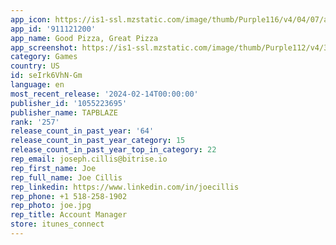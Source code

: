 ```yaml
---
app_icon: https://is1-ssl.mzstatic.com/image/thumb/Purple116/v4/04/07/ac/0407ace9-87e3-98ed-9183-ba9ca3a6453e/AppIcon-0-0-1x_U007emarketing-0-7-0-85-220.png/1024x1024bb.png
app_id: '911121200'
app_name: Good Pizza, Great Pizza
app_screenshot: https://is1-ssl.mzstatic.com/image/thumb/Purple112/v4/33/ec/2c/33ec2cf0-94ec-1e88-e205-b802a1ce244d/cdd68ff8-5d7f-48c3-b0f5-563e5fbf356e_iphoneXS_01_english.jpg/2688x1242bb.png
category: Games
country: US
id: seIrk6VhN-Gm
language: en
most_recent_release: '2024-02-14T00:00:00'
publisher_id: '1055223695'
publisher_name: TAPBLAZE
rank: '257'
release_count_in_past_year: '64'
release_count_in_past_year_category: 15
release_count_in_past_year_top_in_category: 22
rep_email: joseph.cillis@bitrise.io
rep_first_name: Joe
rep_full_name: Joe Cillis
rep_linkedin: https://www.linkedin.com/in/joecillis
rep_phone: +1 518-258-1902
rep_photo: joe.jpg
rep_title: Account Manager
store: itunes_connect
---
```

